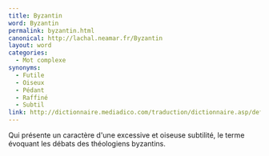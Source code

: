 ```yaml
---
title: Byzantin
word: Byzantin
permalink: byzantin.html
canonical: http://lachal.neamar.fr/Byzantin
layout: word
categories:
  - Mot complexe
synonyms:
  - Futile
  - Oiseux
  - Pédant
  - Raffiné
  - Subtil
link: http://dictionnaire.mediadico.com/traduction/dictionnaire.asp/definition/byzantin/2007
---
```


Qui présente un caractère d'une excessive et oiseuse subtilité, le terme évoquant les débats des théologiens byzantins.

